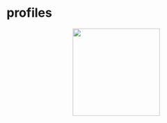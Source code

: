 # profiles

<p align="center">
    <img src="https://github.com/user-attachments/assets/d50d1bb9-f2f5-47dc-8033-8b764df644bc" width="200" />
</p>
